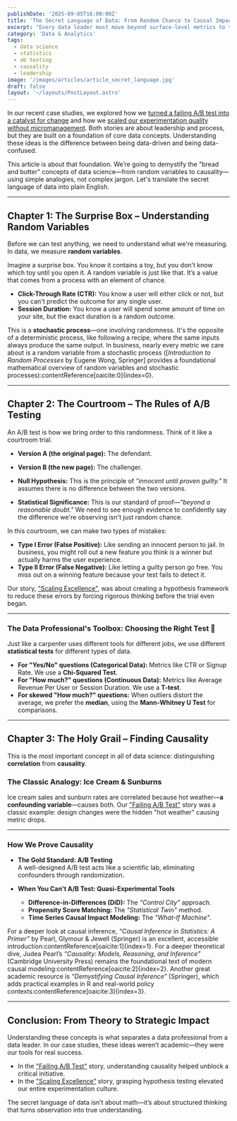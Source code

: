 ```yaml
---
publishDate: '2025-09-05T16:00:00Z'
title: 'The Secret Language of Data: From Random Chance to Causal Impact'
excerpt: "Every data leader must move beyond surface-level metrics to the deeper concepts of randomness, hypothesis testing, and causality. This article breaks down the foundations of data science with simple analogies—helping you go from being data-driven to truly data-informed."
category: 'Data & Analytics'
tags:
  - data science
  - statistics
  - ab testing
  - causality
  - leadership
image: '/images/articles/article_secret_language.jpg'
draft: false
layout: '~/layouts/PostLayout.astro'
---
```


In our recent case studies, we explored how we [turned a failing A/B test into a catalyst for change](/articles/how-failing-ab-test-forged-a-stronger-culture) and how we [scaled our experimentation quality without micromanagement](/articles/how-we-elevated-our-ab-testing-without-micromanagement). Both stories are about leadership and process, but they are built on a foundation of core data concepts. Understanding these ideas is the difference between being data-driven and being data-confused.

This article is about that foundation. We’re going to demystify the "bread and butter" concepts of data science—from random variables to causality—using simple analogies, not complex jargon. Let's translate the secret language of data into plain English.

---

## Chapter 1: The Surprise Box – Understanding Random Variables

Before we can test anything, we need to understand what we're measuring. In data, we measure **random variables**.

Imagine a surprise box. You know it contains a toy, but you don't know which toy until you open it. A random variable is just like that. It’s a value that comes from a process with an element of chance.

- **Click-Through Rate (CTR):** You know a user will either click or not, but you can't predict the outcome for any single user.  
- **Session Duration:** You know a user will spend some amount of time on your site, but the exact duration is a random outcome.  

This is a **stochastic process**—one involving randomness. It's the opposite of a deterministic process, like following a recipe, where the same inputs always produce the same output. In business, nearly every metric we care about is a random variable from a stochastic process ([*Introduction to Random Processes* by Eugene Wong, Springer] provides a foundational mathematical overview of random variables and stochastic processes):contentReference[oaicite:0]{index=0}.

---

## Chapter 2: The Courtroom – The Rules of A/B Testing

An A/B test is how we bring order to this randomness. Think of it like a courtroom trial.

- **Version A (the original page):** The defendant.  
- **Version B (the new page):** The challenger.  

- **Null Hypothesis:** This is the principle of *"innocent until proven guilty."* It assumes there is no difference between the two versions.  
- **Statistical Significance:** This is our standard of proof—*"beyond a reasonable doubt."* We need to see enough evidence to confidently say the difference we're observing isn't just random chance.

In this courtroom, we can make two types of mistakes:

- **Type I Error (False Positive):** Like sending an innocent person to jail. In business, you might roll out a new feature you think is a winner but actually harms the user experience.  
- **Type II Error (False Negative):** Like letting a guilty person go free. You miss out on a winning feature because your test fails to detect it.  

Our story, ["Scaling Excellence"](/articles/article_scaling_excellence), was about creating a hypothesis framework to reduce these errors by forcing rigorous thinking before the trial even began.

---

### The Data Professional's Toolbox: Choosing the Right Test 🧰

Just like a carpenter uses different tools for different jobs, we use different **statistical tests** for different types of data.

- **For "Yes/No" questions (Categorical Data):** Metrics like CTR or Signup Rate. We use a **Chi-Squared Test**.  
- **For "How much?" questions (Continuous Data):** Metrics like Average Revenue Per User or Session Duration. We use a **T-test**.  
- **For skewed "How much?" questions:** When outliers distort the average, we prefer the **median**, using the **Mann-Whitney U Test** for comparisons.

---

## Chapter 3: The Holy Grail – Finding Causality

This is the most important concept in all of data science: distinguishing **correlation** from **causality**.

### The Classic Analogy: Ice Cream & Sunburns  
Ice cream sales and sunburn rates are correlated because hot weather—**a confounding variable**—causes both. Our ["Failing A/B Test"](/articles/article_turnaround) story was a classic example: design changes were the hidden "hot weather" causing metric drops.

---

### How We Prove Causality

- **The Gold Standard: A/B Testing**  
A well-designed A/B test acts like a scientific lab, eliminating confounders through randomization.

- **When You Can't A/B Test: Quasi-Experimental Tools**  
  - **Difference-in-Differences (DiD):** The *"Control City"* approach.  
  - **Propensity Score Matching:** The *"Statistical Twin"* method.  
  - **Time Series Causal Impact Modeling:** The *"What-If Machine"*.

For a deeper look at causal inference, *“Causal Inference in Statistics: A Primer”* by Pearl, Glymour & Jewell (Springer) is an excellent, accessible introduction:contentReference[oaicite:1]{index=1}. For a deeper theoretical dive, Judea Pearl’s *“Causality: Models, Reasoning, and Inference”* (Cambridge University Press) remains the foundational text of modern causal modeling:contentReference[oaicite:2]{index=2}. Another great academic resource is *“Demystifying Causal Inference”* (Springer), which adds practical examples in R and real-world policy contexts:contentReference[oaicite:3]{index=3}.

---

## Conclusion: From Theory to Strategic Impact

Understanding these concepts is what separates a data professional from a data leader. In our case studies, these ideas weren’t academic—they were our tools for real success.

- In the ["Failing A/B Test"](/articles/how-failing-ab-test-forged-a-stronger-culture) story, understanding causality helped unblock a critical initiative.  
- In the ["Scaling Excellence"](/articles/how-we-elevated-our-ab-testing-without-micromanagement) story, grasping hypothesis testing elevated our entire experimentation culture.

The secret language of data isn’t about math—it’s about structured thinking that turns observation into true understanding.

